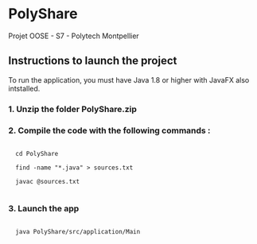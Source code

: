 # PolyShare
Projet OOSE - S7 - Polytech Montpellier

## Instructions to launch the project

To run the application, you must have Java 1.8 or higher with JavaFX also intstalled.

### 1. Unzip the folder PolyShare.zip

### 2. Compile the code with the following commands :
  <code>
  cd PolyShare
  </code>
  <code>
  find -name "*.java" > sources.txt
  </code>
  <code>
  javac @sources.txt
  </code>

### 3. Launch the app
<code>
  java PolyShare/src/application/Main
  </code>
